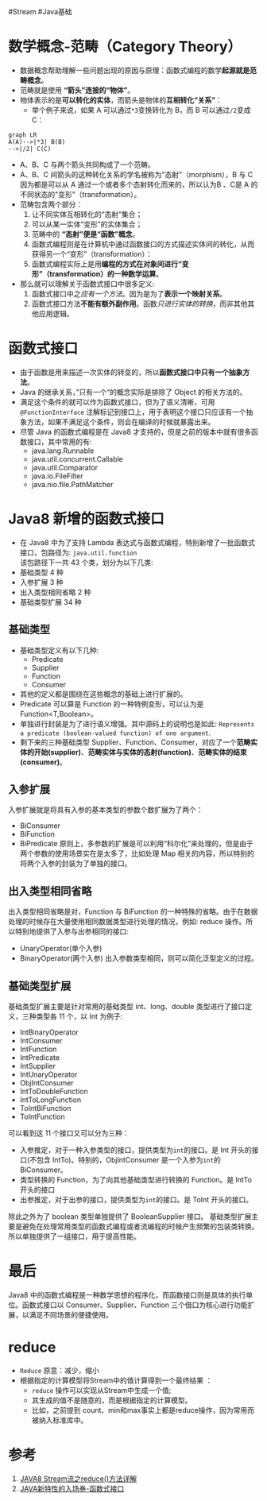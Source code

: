 #Stream #Java基础 

# 数学概念-范畴（Category Theory）
- 数据概念帮助理解一些问题出现的原因与原理：函数式编程的数学**起源就是范畴概念**。
- 范畴就是使用 **“箭头”连接的“物体”**。
- 物体表示的是**可以转化的实体**，而箭头是物体的**互相转化“关系”**：
	- 举个例子来说，如果 A 可以通过`*3`变换转化为 B，而 B 可以通过`/2`变成 C：
```mermaid
graph LR
A(A)-->|*3| B(B)
-->|/2| C(C)
```
- A、B、C 与两个箭头共同构成了一个范畴。
- A、B、C 间箭头的这种转化关系的学名被称为"态射"（morphism），B 与 C 因为都是可以从 A 通过一个或者多个态射转化而来的，所以认为B 、C是 A 的不同状态的"变形"（transformation）。
- 范畴包含两个部分：
	1. 让不同实体互相转化的“态射”集合；
	2. 可以从某一实体“变形”的实体集合；
	3. 范畴中的 **“态射”便是“函数”概念**。
	4. 函数式编程则是在计算机中通过函数接口的方式描述实体间的转化，从而获得另一个“变形”（transformation）：
	5. 函数式编程实际上是用**编程的方式在对象间进行“变形”（transformation）的一种数学运算**。
- 那么就可以理解关于函数式接口中很多定义:
	1. 函数式接口中之*应有一个方法*。因为是为了**表示一个映射关系**。
	2. 函数式接口方法**不能有额外副作用**。函数*只进行实体的转换*，而非其他其他应用逻辑。

# 函数式接口
- 由于函数是用来描述一次实体的转变的，所以**函数式接口中只有一个抽象方法**。
-  Java 的继承关系，”只有一个“的概念实际是排除了 Object 的相关方法的。
- 满足这个条件的就可以作为函数式接口，但为了语义清晰，可用 `@FunctionInterface` 注解标记到接口上，用于表明这个接口只应该有一个抽象方法，如果不满足这个条件，则会在编译的时候就暴露出来。
- 尽管 Java 的函数式编程是在 Java8 才支持的，但是之前的版本中就有很多函数接口，其中常用的有:
	-   java.lang.Runnable
	-   java.util.concurrent.Callable
	-   java.util.Comparator
	-   java.io.FileFilter
	-   java.nio.file.PathMatcher

# Java8 新增的函数式接口
- 在 Java8 中为了支持 Lambda 表达式与函数式编程，特别新增了一批函数式接口，包路径为: `java.util.function`  
该包路径下一共 43 个类，划分为以下几类:
-   基础类型 4 种
-   入参扩展 3 种
-   出入类型相同省略 2 种
-   基础类型扩展 34 种

## 基础类型
- 基础类型定义有以下几种:
	- Predicate
	- Supplier
	- Function
	- Consumer
- 其他的定义都是围绕在这些概念的基础上进行扩展的。
- Predicate 可以算是 Function 的一种特例变形，可以认为是 Function<T,Boolean>。
- 单独进行封装是为了进行语义增强。其中源码上的说明也是如此:  `Represents a predicate (boolean-valued function) of one argument`.
- 剩下来的三种基础类型 Supplier、Function、Consumer，对应了一个**范畴实体的开始(supplier)**、**范畴实体与实体的态射(function)**、**范畴实体的结束(consumer)**。

## 入参扩展

入参扩展就是将具有入参的基本类型的参数个数扩展为了两个：

-   BiConsumer
-   BiFunction
-   BiPredicate
原则上，多参数的扩展是可以利用“科尔化”来处理的，但是由于两个参数的使用场景实在是太多了，比如处理 Map 相关的内容，所以特别的将两个入参的封装为了单独的接口。

## 出入类型相同省略

出入类型相同省略是对，Function 与 BiFunction 的一种特殊的省略。由于在数据处理的时候存在大量使用相同数据类型进行处理的情况，例如: reduce 操作。所以特别地提供了入参与出参相同的接口:
-   UnaryOperator(单个入参)
-   BinaryOperator(两个入参)
出入参数类型相同，则可以简化泛型定义的过程。

## 基础类型扩展
基础类型扩展主要是针对常用的基础类型 int、long、double 类型进行了接口定义，三种类型各 11 个，以 Int 为例子:
-   IntBinaryOperator
-   IntConsumer
-   IntFunction
-   IntPredicate
-   IntSupplier
-   IntUnaryOperator
-   ObjIntConsumer
-   IntToDoubleFunction
-   IntToLongFunction
-   ToIntBiFunction
-   ToIntFunction
    
可以看到这 11 个接口又可以分为三种：
-   入参推定，对于一种入参类型的接口，提供类型为`int`的接口。是 Int 开头的接口(不包含 IntTo)。特别的，ObjIntConsumer 是一个入参为`int`的 BiConsumer。
-   类型转换的 Function，为了向其他基础类型进行转换的 Function。是 IntTo 开头的接口
-   出参推定，对于出参的接口，提供类型为`int`的接口。是 ToInt 开头的接口。

除此之外为了 boolean 类型单独提供了 BooleanSupplier 接口。
基础类型扩展主要是避免在处理常用类型的函数式编程或者流编程的时候产生频繁的包装类转换。所以单独提供了一组接口，用于提高性能。

# 最后
Java8 中的函数式编程是一种数学思想的程序化，而函数接口则是具体的执行单位。函数式接口以 Consumer、Supplier、Function 三个借口为核心进行功能扩展，以满足不同场景的便捷使用。


# reduce
-   `Reduce` 原意：减少，缩小
-   根据指定的计算模型将Stream中的值计算得到一个最终结果  ：
	- `reduce` 操作可以实现从Stream中生成一个值;
	- 其生成的值不是随意的，而是根据指定的计算模型。
	- 比如，之前提到 count、min和max事实上都是reduce操作，因为常用而被纳入标准库中。
# 参考
1. [JAVA8 Stream流之reduce()方法详解](https://www.cnblogs.com/MrYuChen-Blog/p/14061320.html)
2. [JAVA新特性的入场券-函数式接口](https://xie.infoq.cn/article/a8ef07f9558032814ce169588)